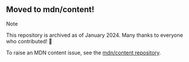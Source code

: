 ## Moved to mdn/content!

> [!NOTE]  
> This repository is archived as of January 2024. 
> Many thanks to everyone who contributed! 🎉
>
> To raise an MDN content issue, see the [mdn/content repository](https://github.com/mdn/content).
